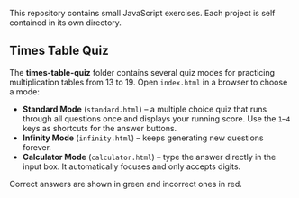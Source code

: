 
This repository contains small JavaScript exercises. Each project is
self contained in its own directory.

## Times Table Quiz

The **times-table-quiz** folder contains several quiz modes for
practicing multiplication tables from 13 to 19. Open `index.html` in a
browser to choose a mode:

- **Standard Mode** (`standard.html`) – a multiple choice quiz that runs
  through all questions once and displays your running score. Use the
  `1`–`4` keys as shortcuts for the answer buttons.
- **Infinity Mode** (`infinity.html`) – keeps generating new questions
  forever.
- **Calculator Mode** (`calculator.html`) – type the answer directly in
  the input box. It automatically focuses and only accepts digits.

Correct answers are shown in green and incorrect ones in red.